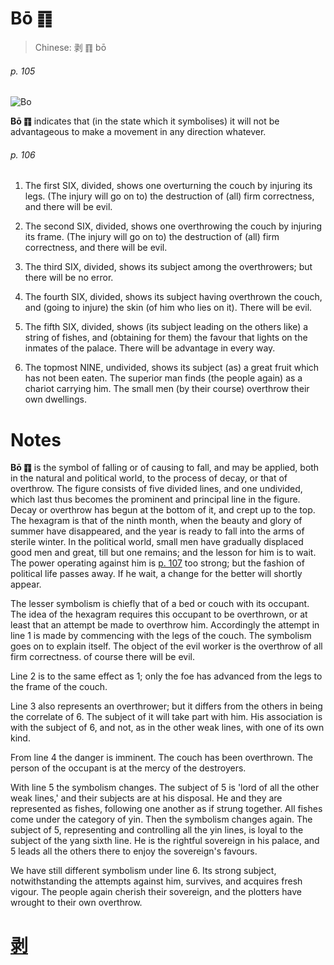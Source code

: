 # Bō ䷖

> Chinese: 剥 ䷖ bō

###### p. 105

![Bo](https://88o.io/wp-content/uploads/2018/09/23-e589a5bo.jpg)

**Bō ䷖** indicates that (in the state which it symbolises) it will not be advantageous to make a movement in any direction whatever.

###### p. 106

1. The first SIX, divided, shows one overturning the couch by injuring its legs. (The injury will go on to) the destruction of (all) firm correctness, and there will be evil.

2. The second SIX, divided, shows one overthrowing the couch by injuring its frame. (The injury will go on to) the destruction of (all) firm correctness, and there will be evil.

3. The third SIX, divided, shows its subject among the overthrowers; but there will be no error.

4. The fourth SIX, divided, shows its subject having overthrown the couch, and (going to injure) the skin (of him who lies on it). There will be evil.

5. The fifth SIX, divided, shows (its subject leading on the others like) a string of fishes, and (obtaining for them) the favour that lights on the inmates of the palace. There will be advantage in every way.

6. The topmost NINE, undivided, shows its subject (as) a great fruit which has not been eaten. The superior man finds (the people again) as a chariot carrying him. The small men (by their course) overthrow their own dwellings.

# Notes

**Bō ䷖** is the symbol of falling or of causing to fall, and may be applied, both in the natural and political world, to the process of decay, or that of overthrow. The figure consists of five divided lines, and one undivided, which last thus becomes the prominent and principal line in the figure. Decay or overthrow has begun at the bottom of it, and crept up to the top. The hexagram is that of the ninth month, when the beauty and glory of summer have disappeared, and the year is ready to fall into the arms of sterile winter. In the political world, small men have gradually displaced good men and great, till but one remains; and the lesson for him is to wait. The power operating against him is [p. 107](e5a48dfu.md#p-107) too strong; but the fashion of political life passes away. If he wait, a change for the better will shortly appear.

The lesser symbolism is chiefly that of a bed or couch with its occupant. The idea of the hexagram requires this occupant to be overthrown, or at least that an attempt be made to overthrow him. Accordingly the attempt in line 1 is made by commencing with the legs of the couch. The symbolism goes on to explain itself. The object of the evil worker is the overthrow of all firm correctness. of course there will be evil.

Line 2 is to the same effect as 1; only the foe has advanced from the legs to the frame of the couch.

Line 3 also represents an overthrower; but it differs from the others in being the correlate of 6. The subject of it will take part with him. His association is with the subject of 6, and not, as in the other weak lines, with one of its own kind.

From line 4 the danger is imminent. The couch has been overthrown. The person of the occupant is at the mercy of the destroyers.

With line 5 the symbolism changes. The subject of 5 is 'lord of all the other weak lines,' and their subjects are at his disposal. He and they are represented as fishes, following one another as if strung together. All fishes come under the category of yin. Then the symbolism changes again. The subject of 5, representing and controlling all the yin lines, is loyal to the subject of the yang sixth line. He is the rightful sovereign in his palace, and 5 leads all the others there to enjoy the sovereign's favours.

We have still different symbolism under line 6. Its strong subject, notwithstanding the attempts against him, survives, and acquires fresh vigour. The people again cherish their sovereign, and the plotters have wrought to their own overthrow.

# [剥](./e589a5bo_cn.md)
